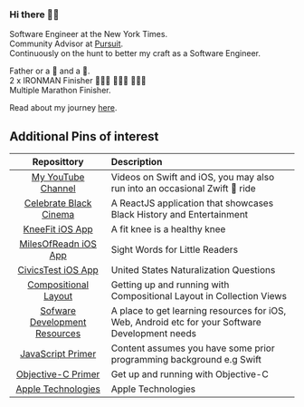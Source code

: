 ### Hi there 👋🏾

Software Engineer at the New York Times.   
Community Advisor at [Pursuit](https://www.pursuit.org).  
Continuously on the hunt to better my craft as a Software Engineer.   

Father or a 🐉  and a 🐒.  
2 x IRONMAN Finisher 🏊🏾‍♂️ 🚴🏾‍♂️ 🏃🏾‍♂️  
Multiple Marathon Finisher. 

Read about my journey [here](https://people.com/human-interest/ios-developer-alex-paul-shares-his-incredible-immigration-story/). 

## Additional Pins of interest 

| Reposittory | Description |
|:--------:|:----------|
| [My YouTube Channel](http://youtube.com/alexpaulnyc) | Videos on Swift and iOS, you may also run into an occasional Zwift 🚴 ride |
| [Celebrate Black Cinema](https://blackcinema.netlify.app/) | A ReactJS application that showcases Black History and Entertainment |
| [KneeFit iOS App](https://apps.apple.com/us/app/kneefit/id899101811) | A fit knee is a healthy knee |
| [MilesOfReadn iOS App](https://apps.apple.com/us/app/milesofreadn/id1436642991) | Sight Words for Little Readers|
| [CivicsTest iOS App](https://apps.apple.com/us/app/civicstest/id1551652256) | United States Naturalization Questions |
| [Compositional Layout](https://github.com/alexpaul/Compositional-Layout) | Getting up and running with Compositional Layout in Collection Views |
| [Sofware Development Resources](https://github.com/alexpaul/SoftwareDevelopmentResources) | A place to get learning resources for iOS, Web, Android etc for your Software Development needs |
| [JavaScript Primer](https://github.com/alexpaul/JavaScript) | Content assumes you have some prior programming background e.g Swift |
| [Objective-C Primer](https://github.com/alexpaul/Objective-C-Primer) | Get up and running with Objective-C  |
| [Apple Technologies](https://developer.apple.com/documentation/technologies) | Apple Technologies |

<!--
**alexpaul/alexpaul** is a ✨ _special_ ✨ repository because its `README.md` (this file) appears on your GitHub profile.

Here are some ideas to get you started:

- 🔭 I’m currently working on ...
- 🌱 I’m currently learning ...
- 👯 I’m looking to collaborate on ...
- 🤔 I’m looking for help with ...
- 💬 Ask me about ...
- 📫 How to reach me: ...
- 😄 Pronouns: ...
- ⚡ Fun fact: ...
-->
